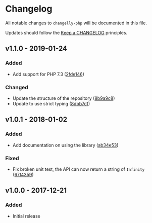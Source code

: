 # Changelog

All notable changes to `changelly-php` will be documented in this file.

Updates should follow the [Keep a CHANGELOG](https://keepachangelog.com) principles.

## v1.1.0 - 2019-01-24

### Added
- Add support for PHP 7.3 ([2fde146](https://github.com/pxgamer/changelly-php/commit/2fde14671169ba004e9554cd5da8352464c878a2))

### Changed
- Update the structure of the repository ([8b9a9c8](https://github.com/pxgamer/changelly-php/commit/8b9a9c876fc37193e2daaec118956ba497f9fd3e))
- Update to use strict typing ([8dbb7c1](https://github.com/pxgamer/changelly-php/commit/8dbb7c1dff0613f0b8bd6a087202a0a13ca153d7))

## v1.0.1 - 2018-01-02

### Added
- Add documentation on using the library ([ab34e53](https://github.com/pxgamer/changelly-php/commit/ab34e537d54e2e0229a6e03077cc1a81bf45203f))

### Fixed
- Fix broken unit test, the API can now return a string of `Infinity` ([67f4359](https://github.com/pxgamer/changelly-php/commit/67f435927ee356a46921f61740a8bb17832a4a5d))

## v1.0.0 - 2017-12-21

### Added
- Initial release
